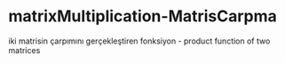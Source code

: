 # matrixMultiplication-MatrisCarpma
iki matrisin çarpımını gerçekleştiren fonksiyon - product function of two matrices

